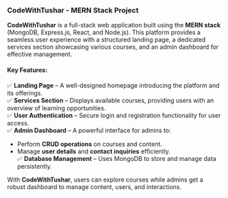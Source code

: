 ### **CodeWithTushar - MERN Stack Project**  

**CodeWithTushar** is a full-stack web application built using the **MERN stack** (MongoDB, Express.js, React, and Node.js). This platform provides a seamless user experience with a structured landing page, a dedicated services section showcasing various courses, and an admin dashboard for effective management.  

#### **Key Features:**  

✅ **Landing Page** – A well-designed homepage introducing the platform and its offerings.  
✅ **Services Section** – Displays available courses, providing users with an overview of learning opportunities.  
✅ **User Authentication** – Secure login and registration functionality for user access.  
✅ **Admin Dashboard** – A powerful interface for admins to:  
   - Perform **CRUD operations** on courses and content.  
   - Manage **user details** and **contact inquiries** efficiently.  
✅ **Database Management** – Uses MongoDB to store and manage data persistently.  

With **CodeWithTushar**, users can explore courses while admins get a robust dashboard to manage content, users, and interactions.  

